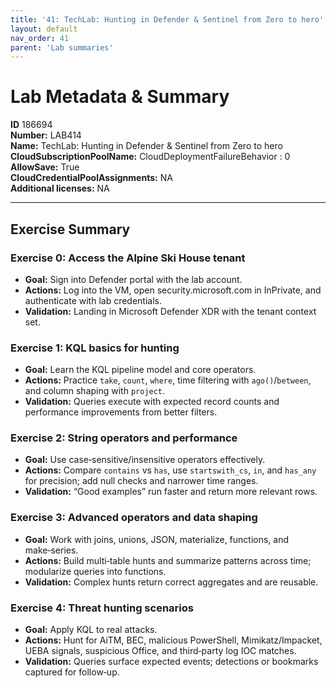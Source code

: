 ```yaml
---
title: '41: TechLab: Hunting in Defender & Sentinel from Zero to hero'
layout: default
nav_order: 41
parent: 'Lab summaries'
--- 
```


# Lab Metadata & Summary

**ID** 186694  
**Number:** LAB414  
**Name:** TechLab: Hunting in Defender & Sentinel from Zero to hero  
**CloudSubscriptionPoolName:** CloudDeploymentFailureBehavior                   : 0  
**AllowSave:** True  
**CloudCredentialPoolAssignments:** NA  
**Additional licenses:** NA  

---

## Exercise Summary
### Exercise 0: Access the Alpine Ski House tenant
- **Goal:** Sign into Defender portal with the lab account.
- **Actions:** Log into the VM, open security.microsoft.com in InPrivate, and authenticate with lab credentials.
- **Validation:** Landing in Microsoft Defender XDR with the tenant context set.

### Exercise 1: KQL basics for hunting
- **Goal:** Learn the KQL pipeline model and core operators.
- **Actions:** Practice `take`, `count`, `where`, time filtering with `ago()`/`between`, and column shaping with `project`.
- **Validation:** Queries execute with expected record counts and performance improvements from better filters.

### Exercise 2: String operators and performance
- **Goal:** Use case‑sensitive/insensitive operators effectively.
- **Actions:** Compare `contains` vs `has`, use `startswith_cs`, `in`, and `has_any` for precision; add null checks and narrower time ranges.
- **Validation:** “Good examples” run faster and return more relevant rows.

### Exercise 3: Advanced operators and data shaping
- **Goal:** Work with joins, unions, JSON, materialize, functions, and make‑series.
- **Actions:** Build multi‑table hunts and summarize patterns across time; modularize queries into functions.
- **Validation:** Complex hunts return correct aggregates and are reusable.

### Exercise 4: Threat hunting scenarios
- **Goal:** Apply KQL to real attacks.
- **Actions:** Hunt for AiTM, BEC, malicious PowerShell, Mimikatz/Impacket, UEBA signals, suspicious Office, and third‑party log IOC matches.
- **Validation:** Queries surface expected events; detections or bookmarks captured for follow‑up.

